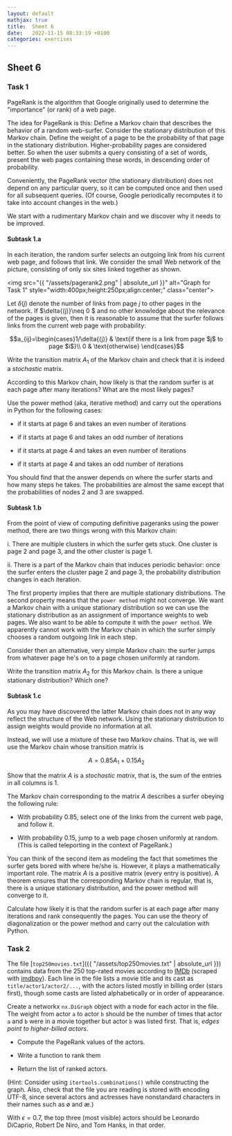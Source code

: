 ```yaml
---
layout: default
mathjax: true
title:  Sheet 6
date:   2022-11-15 08:33:19 +0100
categories: exercises 
---
```


## Sheet 6


### Task 1

PageRank is the algorithm that Google originally used to determine the
"importance" (or rank) of a web page.

The idea for PageRank is this: Define a Markov chain that describes
the behavior of a random web-surfer. Consider the stationary
distribution of this Markov chain. Define the weight of a page to be
the probability of that page in the stationary distribution.
Higher-probability pages are considered better. So when the user
submits a query consisting of a set of words, present the web pages
containing these words, in descending order of probability.

Conveniently, the PageRank vector (the stationary distribution) does
not depend on any particular query, so it can be computed once and
then used for all subsequent queries. (Of course, Google periodically
recomputes it to take into account changes in the web.)

We start with a rudimentary Markov chain and we discover why it needs to
be improved.


#### Subtask 1.a

In each iteration, the random surfer selects an outgoing link from his
current web page, and follows that link. We consider the small Web
network of the picture, consisting of only six sites linked together as
shown.


<img src="{{ "/assets/pagerank2.png" | absolute_url }}" alt="Graph for Task
1" style="width:400px;height:250px;align:center;" class="center">

<!-- ![graph]({{ "/assets/pagerank.png" | absolute_url }}){: .center-image }

-->


Let $\delta{(j)}$ denote the number of links from page $j$ to other pages
in the network. If $\delta{(j)}\neq 0 $ and no other knowledge about the
relevance of the pages is given, then it is reasonable to assume
that the surfer follows links from the current web page with
probability:

$$a_{ij}=\begin{cases}1/\delta{(j)} & \text{if there is a link from page $j$ to page
  $i$}\\
0 & \text{otherwise}
\end{cases}$$ 


Write the transition matrix $A_1$ of the Markov chain and check that it
is indeed a *stochastic* matrix.

According to this Markov chain, how likely is that the random surfer
is at each page after many iterations? What are the most likely
pages?

Use the power method (aka, iterative method) and carry out the operations in Python for the
following cases:

- if it starts at page 6 and takes an even number of iterations

- if it starts at page 6 and takes an odd number of iterations

- if it starts at page 4 and takes an even number of iterations

- if it starts at page 4 and takes an odd number of iterations

You should find that the answer depends on where the surfer starts and
how many steps he takes.  The probabilities are almost the same except
that the probabilities of nodes 2 and 3 are swapped.


#### Subtask 1.b

From the point of view of computing definitive pageranks using the
power method, there are two things wrong with this Markov chain:

i.  There are multiple clusters in which the surfer gets stuck. One
    cluster is page 2 and page 3, and the other cluster is page 1.

ii. There is a part of the Markov chain that induces periodic behavior:
    once the surfer enters the cluster page 2 and page 3, the
    probability distribution changes in each iteration.

The first property implies that there are multiple stationary
distributions. The second property means that the `power method` might
not converge. We want a Markov chain with a unique stationary
distribution so we can use the stationary distribution as an assignment
of importance weights to web pages. We also want to be able to compute
it with the `power method`. We apparently cannot work with the Markov
chain in which the surfer simply chooses a random outgoing link in each
step.

Consider then an alternative, very simple Markov chain: the surfer
jumps from whatever page he's on to a page chosen uniformly
at random.

Write the transition matrix $A_2$ for this Markov chain. Is there a
unique stationary distribution? Which one?


#### Subtask 1.c

As you may have discovered the latter Markov chain does not in any
way reflect the structure of the Web network. Using the stationary
distribution to assign weights would provide no information at all.

Instead, we will use a mixture of these two Markov chains. That is,
we will use the Markov chain whose transition matrix is

$$A = 0.85A_1 + 0.15A_2$$

Show that the matrix $A$ is a *stochastic matrix*, that is, the sum
of the entries in all columns is 1.

The Markov chain corresponding to the matrix $A$ describes a surfer
obeying the following rule:

-   With probability 0.85, select one of the links from the current
    web page, and follow it.

-   With probability 0.15, jump to a web page chosen uniformly
    at random. (This is called teleporting in the context
    of PageRank.)

You can think of the second item as modeling the fact that sometimes the
surfer gets bored with where he/she is. However, it plays a
mathematically important role. The matrix $A$ is a positive matrix
(every entry is positive). A theorem ensures that the corresponding
Markov chain is regular, that is, there is a unique stationary
distribution, and the power method will converge to it.

Calculate how likely it is that the random surfer is at each page
after many iterations and rank consequently the pages. You can use
the theory of diagonalization or the power method and carry out the
calculation with Python.



### Task 2


The file [`top250movies.txt`]({{ "/assets/top250movies.txt" | absolute_url }}) contains data from the 250 top-rated movies according
to
[IMDb](https://www.imdb.com/search/title?groups=top_250&sort=user_rating) (scraped with
[imdbpy](https://imdbpy.sourceforge.io/)).
Each line in the file lists a movie title and its cast as
`title/actor1/actor2/...`, with the actors listed mostly in billing
order (stars first), though some casts are listed alphabetically or in
order of appearance.

Create a networkx `nx.DiGraph` object with a node for each actor in the file.
The weight from actor `a` to actor `b` should be the number of times
that actor `a` and `b` were in a movie together but actor `b` was listed
first.  That is, *edges point to higher-billed actors*.  

- Compute the PageRank values of the actors.

- Write a function to rank them

- Return the list of ranked actors.  


(Hint: Consider using `itertools.combinations()` while
constructing the graph. Also, check that the file you are reading is
stored with encoding UTF-8, since several actors and actresses have
nonstandard characters in their names such as ø and æ.)


With $\epsilon = 0.7$, the top three (most visible) actors should be
Leonardo DiCaprio, Robert De Niro, and Tom Hanks, in that order.
